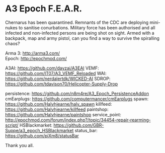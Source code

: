 A3 Epoch F.E.A.R.
=================

Chernarus has been quarantined.  Remnants of the CDC are deploying mini-nukes to sanitise conurbations.  Military force has been authorised and all infected and non-infected persons are being shot on sight.  Armed with a backpack, map and army pistol, can you find a way to survive the spiralling chaos?

Arma 3:         http://arma3.com/
<br/>
Epoch:          http://epochmod.com/

A3AI:           https://github.com/dayzai/A3EAI
VEMF:           https://github.com/IT07/A3_VEMF_Reloaded
WAI:            https://github.com/nerdalertdk/WICKED-AI
SDROP:          https://github.com/tdavison70/Helicopter-Supply-Drop

persistence:    https://github.com/n8m4re/A3_Epoch_PersistenceAddon
cmEarplugs:     https://github.com/computermancer/cmEarplugs
spawn:          https://github.com/Halvhjearne/halv_spawn
killfeed:       https://github.com/Halvhjearne/killfeed
paintshop:      https://github.com/Halvhjearne/paintshop
service_point:  http://epochmod.com/forum/index.php?/topic/34454-repair-rearming-script/
HSBlackmarket:  https://github.com/GBR-Suppe/a3_epoch_HSBlackmarket
status_bar:     https://github.com/piXm8/statusBar

Thank you all.
